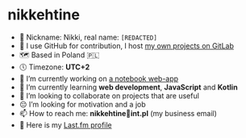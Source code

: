 # nikkehtine

- 🤗 Nickname: Nikki, real name: `[REDACTED]`
- 🦊 I use GitHub for contribution, I host [my own projects on GitLab](https://gitlab.com/nikkehtine)
- 🗺 Based in Poland 🇵🇱
- 🕔 Timezone: **UTC+2**
- 🔭 I’m currently working on [a notebook web-app](https://gitlab.com/nikkehtine/js-notes-app)
- 🌱 I’m currently learning **web development**, **JavaScript** and **Kotlin**
- 👯 I’m looking to collaborate on projects that are useful
- 😔 I’m looking for motivation and a job
- 📫 How to reach me: **nikkehtine📧int.pl** (my business email)
- 🎵 Here is my [Last.fm profile](https://www.last.fm/user/nikkehtine)
